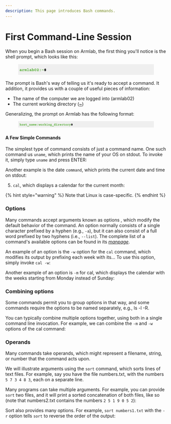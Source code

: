 ```yaml
---
description: This page introduces Bash commands.
---
```


# First Command-Line Session

When you begin a Bash session on Armlab, the first thing you'll notice is the shell prompt, which looks like this:

<figure><img src="../.gitbook/assets/Screenshot 2023-04-25 at 3.08.46 PM.png" alt=""><figcaption></figcaption></figure>

The prompt is Bash's way of telling us it's ready to accept a command.  It addition, it provides us with a couple of useful pieces of information:

* The name of the computer we are logged into (armlab02)
* The current working directory ([\~](useful-command-line-features.md#tilde-expansion))&#x20;

Generalizing, the prompt on Armlab has the following format:&#x20;

<figure><img src="../.gitbook/assets/Screenshot 2023-05-24 at 9.53.35 PM.png" alt=""><figcaption></figcaption></figure>

#### A Few Simple Commands

The simplest type of command consists of just a command name. One such command us `uname`, which prints the name of your OS on stdout. To invoke it, simply type `uname` and press ENTER:

Another example is the date `command`, which prints the current date and time on stdout:

5. `cal`, which displays a calendar for the current month:

{% hint style="warning" %}
Note that Linux is case-specific.&#x20;
{% endhint %}

### Options

Many commands accept arguments known as options , which modify the default behavior of the command. An option normally consists of a single character prefixed by a hyphen (e.g., `-a`), but it can also consist of a full word prefixed by two hyphens (i.e., `--list`). The complete list of a command's available options can be found in its [_manpage_](getting-help.md).

An example of an option is the `-w` option for the `cal` command, which modifies its output by prefixing each week with its...  To use this option, simply invoke `cal -w`:

Another example of an option is `-m` for cal, which displays the calendar with the weeks starting from Monday instead of Sunday:

### Combining options

Some commands permit you to group options in that way, and some commands require the options to be named separately, e.g., ls -l -R.

You can typically combine multiple options together, using both in a single command line invocation. For example, we can combine the `-m` and `-w` options of the cal command:

### Operands

Many commands take operands, which might represent a filename, string, or number that the command acts upon.

We will illustrate arguments using the `sort` command, which sorts lines of text files. For example, say you have the file numbers.txt, with the numbers `5 7 3 4 8 3`, each on a separate line.&#x20;

Many programs can take multiple arguments. For example, you can provide `sort` two files, and it will print a sorted concatenation of both files, like so (note that numbers2.txt contains the numbers `2 5 1 9 0 5 2`):&#x20;

Sort also provides many options. For example, `sort numbers1.txt` with the `-r` option tells `sort` to reverse the order of the output:&#x20;
